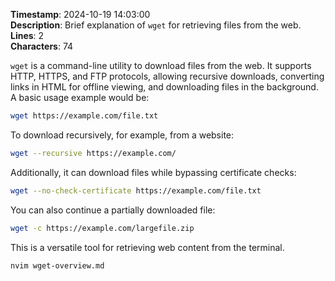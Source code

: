 **Timestamp**: 2024-10-19 14:03:00  
**Description**: Brief explanation of `wget` for retrieving files from the web.  
**Lines**: 2  
**Characters**: 74  

`wget` is a command-line utility to download files from the web. It supports HTTP, HTTPS, and FTP protocols, allowing recursive downloads, converting links in HTML for offline viewing, and downloading files in the background. A basic usage example would be:

```bash
wget https://example.com/file.txt
```

To download recursively, for example, from a website:

```bash
wget --recursive https://example.com/
```

Additionally, it can download files while bypassing certificate checks:

```bash
wget --no-check-certificate https://example.com/file.txt
```

You can also continue a partially downloaded file:

```bash
wget -c https://example.com/largefile.zip
```

This is a versatile tool for retrieving web content from the terminal.

```bash
nvim wget-overview.md
```
